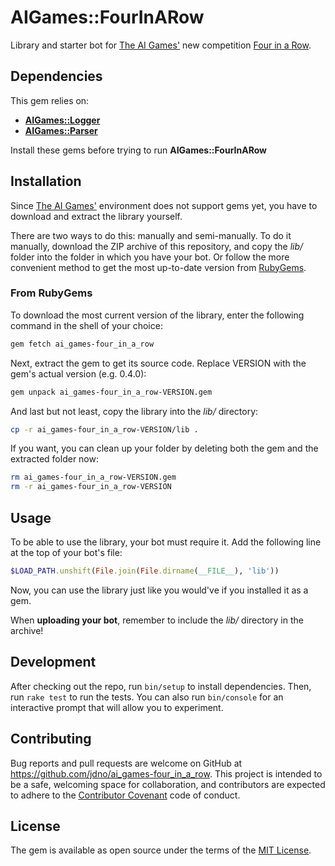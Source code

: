 # AIGames::FourInARow

Library and starter bot for [The AI Games'](http://theaigames.com) new
competition [Four in a Row](http://theaigames.com/competitions/four-in-a-row/).

## Dependencies

This gem relies on:

- **[AIGames::Logger](https://github.com/jdno/ai_games-logger)**
- **[AIGames::Parser](https://github.com/jdno/ai_games-parser)**

Install these gems before trying to run **AIGames::FourInARow**

## Installation

Since [The AI Games'](http://theaigames.com) environment does not support gems
yet, you have to download and extract the library yourself.

There are two ways to do this: manually and semi-manually. To do it manually,
download the ZIP archive of this repository, and copy the _lib/_ folder into
the folder in which you have your bot. Or follow the more convenient method to
get the most up-to-date version from [RubyGems](http://rubygems.org).

### From RubyGems

To download the most current version of the library, enter the following command
in the shell of your choice:

```bash
gem fetch ai_games-four_in_a_row
```

Next, extract the gem to get its source code. Replace VERSION with the gem's
actual version (e.g. 0.4.0):

```bash
gem unpack ai_games-four_in_a_row-VERSION.gem
```

And last but not least, copy the library into the _lib/_ directory:

```bash
cp -r ai_games-four_in_a_row-VERSION/lib .
```

If you want, you can clean up your folder by deleting both the gem and the
extracted folder now:

```bash
rm ai_games-four_in_a_row-VERSION.gem
rm -r ai_games-four_in_a_row-VERSION
```

## Usage

To be able to use the library, your bot must require it. Add the following line
at the top of your bot's file:

```ruby
$LOAD_PATH.unshift(File.join(File.dirname(__FILE__), 'lib'))
```

Now, you can use the library just like you would've if you installed it as a
gem.

When **uploading your bot**, remember to include the _lib/_ directory in the
archive!

## Development

After checking out the repo, run `bin/setup` to install dependencies. Then, run
`rake test` to run the tests. You can also run `bin/console` for an interactive
prompt that will allow you to experiment.

## Contributing

Bug reports and pull requests are welcome on GitHub at
https://github.com/jdno/ai_games-four_in_a_row. This project is intended to be a
safe, welcoming space for collaboration, and contributors are expected to adhere
to the [Contributor Covenant](contributor-covenant.org) code of conduct.

## License

The gem is available as open source under the terms of the
[MIT License](http://opensource.org/licenses/MIT).
